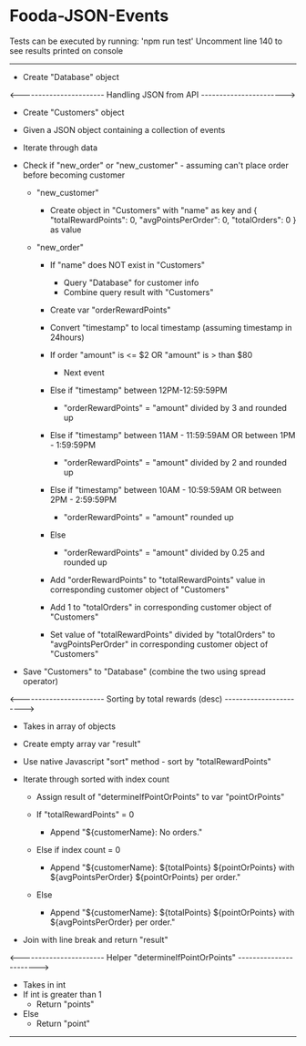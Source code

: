 # Fooda-JSON-Events
Tests can be executed by running: 'npm run test'
Uncomment line 140 to see results printed on console

************************************************************************************* 

- Create "Database" object

<----------------------- Handling JSON from API ----------------------->

- Create "Customers" object
- Given a JSON object containing a collection of events
- Iterate through data
- Check if "new_order" or "new_customer" - assuming can't place order before becoming customer

  - "new_customer"
    - Create object in "Customers" with "name" as key and { "totalRewardPoints": 0, "avgPointsPerOrder": 0, "totalOrders": 0 } as value

  - "new_order" 
    - If "name" does NOT exist in "Customers"
      - Query "Database" for customer info
      - Combine query result with "Customers"

    - Create var "orderRewardPoints"
    - Convert "timestamp" to local timestamp (assuming timestamp in 24hours)

    - If order "amount" is <= $2 OR "amount" is > than $80
        - Next event

    - Else if "timestamp" between 12PM-12:59:59PM 
        - "orderRewardPoints" = "amount" divided by 3 and rounded up

    - Else if "timestamp" between 11AM - 11:59:59AM OR between 1PM - 1:59:59PM
        - "orderRewardPoints" = "amount" divided by 2 and rounded up

    - Else if "timestamp" between 10AM - 10:59:59AM OR between 2PM - 2:59:59PM
        - "orderRewardPoints" = "amount" rounded up

    - Else
        - "orderRewardPoints" = "amount" divided by 0.25 and rounded up

    - Add "orderRewardPoints" to "totalRewardPoints" value in corresponding customer object of "Customers"
    
    - Add 1 to "totalOrders" in corresponding customer object of "Customers"

    - Set value of "totalRewardPoints" divided by "totalOrders" to "avgPointsPerOrder" in corresponding customer object of "Customers"

- Save "Customers" to "Database" (combine the two using spread operator)


<----------------------- Sorting by total rewards (desc) ----------------------->

- Takes in array of objects
- Create empty array var "result"
- Use native Javascript "sort" method - sort by "totalRewardPoints"
- Iterate through sorted with index count
  - Assign result of "determineIfPointOrPoints" to var "pointOrPoints"

  - If "totalRewardPoints" = 0
    - Append "${customerName}: No orders."
  - Else if index count = 0
    - Append "${customerName}: ${totalPoints} ${pointOrPoints} with ${avgPointsPerOrder} ${pointOrPoints} per order."
  - Else
    - Append "${customerName}: ${totalPoints} ${pointOrPoints} with ${avgPointsPerOrder} per order."

- Join with line break and return "result"


<----------------------- Helper "determineIfPointOrPoints" ----------------------->

- Takes in int
- If int is greater than 1
  - Return "points"
- Else
  - Return "point"
  
***************************************************************************************